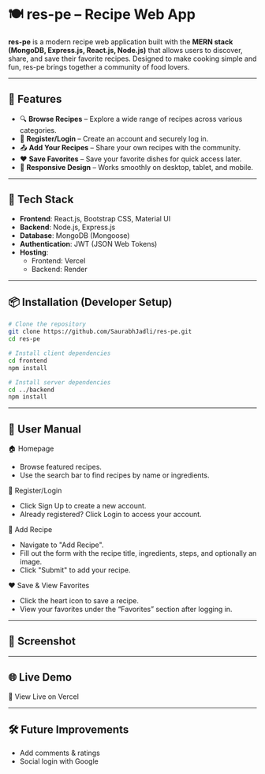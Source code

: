 # 🍽️ res-pe – Recipe Web App

**res-pe** is a modern recipe web application built with the **MERN stack (MongoDB, Express.js, React.js, Node.js)** that allows users to discover, share, and save their favorite recipes. Designed to make cooking simple and fun, res-pe brings together a community of food lovers.

---

## 🚀 Features

- 🔍 **Browse Recipes** – Explore a wide range of recipes across various categories.
- 📝 **Register/Login** – Create an account and securely log in.
- 📤 **Add Your Recipes** – Share your own recipes with the community.
- ❤️ **Save Favorites** – Save your favorite dishes for quick access later.
- 📱 **Responsive Design** – Works smoothly on desktop, tablet, and mobile.

---

## 📁 Tech Stack

- **Frontend**: React.js, Bootstrap CSS, Material UI
- **Backend**: Node.js, Express.js
- **Database**: MongoDB (Mongoose)
- **Authentication**: JWT (JSON Web Tokens)
- **Hosting**:
  - Frontend: Vercel
  - Backend: Render

---

## 📦 Installation (Developer Setup)

```bash
# Clone the repository
git clone https://github.com/SaurabhJadli/res-pe.git
cd res-pe

# Install client dependencies
cd frontend
npm install

# Install server dependencies
cd ../backend
npm install
```
---

## 👤 User Manual

🏠 Homepage
- Browse featured recipes.
- Use the search bar to find recipes by name or ingredients.

🔐 Register/Login
- Click Sign Up to create a new account.
- Already registered? Click Login to access your account.

🍲 Add Recipe
- Navigate to "Add Recipe".
- Fill out the form with the recipe title, ingredients, steps, and optionally an image.
- Click "Submit" to add your recipe.

❤️ Save & View Favorites
- Click the heart icon to save a recipe.
- View your favorites under the “Favorites” section after logging in.

---

## 📸 Screenshot

---

## 🌐 Live Demo
🔗 View Live on Vercel

---

## 🛠️ Future Improvements
- Add comments & ratings
- Social login with Google
